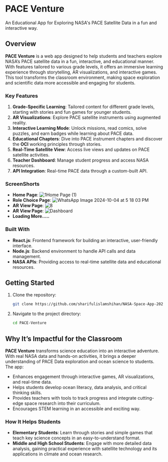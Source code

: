 # PACE Venture
An Educational App for Exploring NASA's PACE Satellite Data in a fun and interactive way.
## Overview

**PACE Venture** is a web app designed to help students and teachers explore NASA’s PACE satellite data in a fun, interactive, and educational manner. With features tailored to various grade levels, it offers an immersive learning experience through storytelling, AR visualizations, and interactive games. This tool transforms the classroom environment, making space exploration and scientific data more accessible and engaging for students.

### Key Features

1. **Grade-Specific Learning**: Tailored content for different grade levels, starting with stories and fun games for younger students.
2. **AR Visualizations**: Explore PACE satellite instruments using augmented reality.
3. **Interactive Learning Mode**: Unlock missions, read comics, solve puzzles, and earn badges while learning about PACE data.
4. **Educational Chapters**: Dive into PACE instrument chapters and discover the **OCI** working principles through stories.
5. **Real-Time Satellite View**: Access live views and updates on PACE satellite activities.
6. **Teacher Dashboard**: Manage student progress and access NASA resources.
7. **API Integration**: Real-time PACE data through a custom-built API.

### ScreenShorts

- **Home Page**: ![1Home Page (1)](https://github.com/user-attachments/assets/d54913d2-85b8-4ffa-83f6-4ba8e35242c3)
- **Role Choice Page**: ![WhatsApp Image 2024-10-04 at 5 18 03 PM](https://github.com/user-attachments/assets/6df1853b-b92d-407c-93be-d1d33ed5b637)
- **AR View Page**: ![8](https://github.com/user-attachments/assets/a10abc4b-8071-49ad-9010-c4cf54cf6d04)
- **AR View Page**: ![Dashboard](https://github.com/user-attachments/assets/aea8b7d4-6854-46c4-a6a8-509a2c8ed4df)
- **Loading More.....**

### Built With

- **React.js**: Frontend framework for building an interactive, user-friendly interface.
- **Node.js**: Backend environment to handle API calls and data management.
- **NASA APIs**: Providing access to real-time satellite data and educational resources.

## Getting Started

1. Clone the repository:
   ```bash
   git clone https://github.com/sharifulislamshihan/NASA-Space-App-2024.git
2. Navigate to the project directory:
   ```bash
   cd PACE-Venture
## Why It’s Impactful for the Classroom

**PACE Venture** transforms science education into an interactive adventure. With real NASA data and hands-on activities, it brings a deeper understanding of PACE Data exploration and ocean science to students. The app:
- Enhances engagement through interactive games, AR visualizations, and real-time data.
- Helps students develop ocean literacy, data analysis, and critical thinking skills.
- Provides teachers with tools to track progress and integrate cutting-edge space research into their curriculum.
- Encourages STEM learning in an accessible and exciting way.

### How It Helps Students
- **Elementary Students**: Learn through stories and simple games that teach key science concepts in an easy-to-understand format.
- **Middle and High School Students**: Engage with more detailed data analysis, gaining practical experience with satellite technology and its applications in climate and ocean research.

